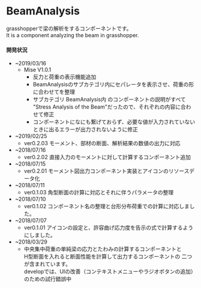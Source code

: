 # BeamAnalysis

grasshopperで梁の解析をするコンポーネントです。  
It is a component analyzing the beam in grasshopper.

#### 開発状況 
+ ~2019/03/16
  + Mise V1.0.1 
    + 反力と荷重の表示機能追加
    + BeamAnalysisのサブカテゴリ内にセパレータを表示させ、荷重の形に合わせてを整理
    + サブカテゴリ BeamAnalysis内 のコンポーネントの説明がすべて "Stress Analysis of the Beam"だったので、それぞれの内容に合わせて修正
    + コンポーネントになにも繋げておらず、必要な値が入力されていないときに出るエラーが出力されないように修正
+ ~2019/02/25
  + ver0.2.03 モーメント、部材の断面、解析結果の数値の出力に対応
+ ~2018/07/16
  + ver0.2.02 直接入力のモーメントに対して計算するコンポーネント追加
+ ~2018/07/15
  + ver0.2.01 モーメント図出力コンポーネント実装とアイコンのリソースデータ化
+ ~2018/07/11
  + ver0.1.03 角型断面の計算に対応とそれに伴うパラメータの整理
+ ~2018/07/10
  + ver0.1.02 コンポーネント名の整理と台形分布荷重での計算に対応しました。
+ ~2018/07/07
  + ver0.1.01 アイコンの設定と、許容曲げ応力度を告示の式で計算するようにしました。  
+ ~2018/03/29   
  + 中央集中荷重の単純梁の応力とたわみの計算するコンポーネントと  
H型断面を入れると断面性能を計算して出力するコンポーネントの
二つが含まれています。  
developでは、UIの改善（コンテキストメニューやラジオボタンの追加）のための試行錯誤中
